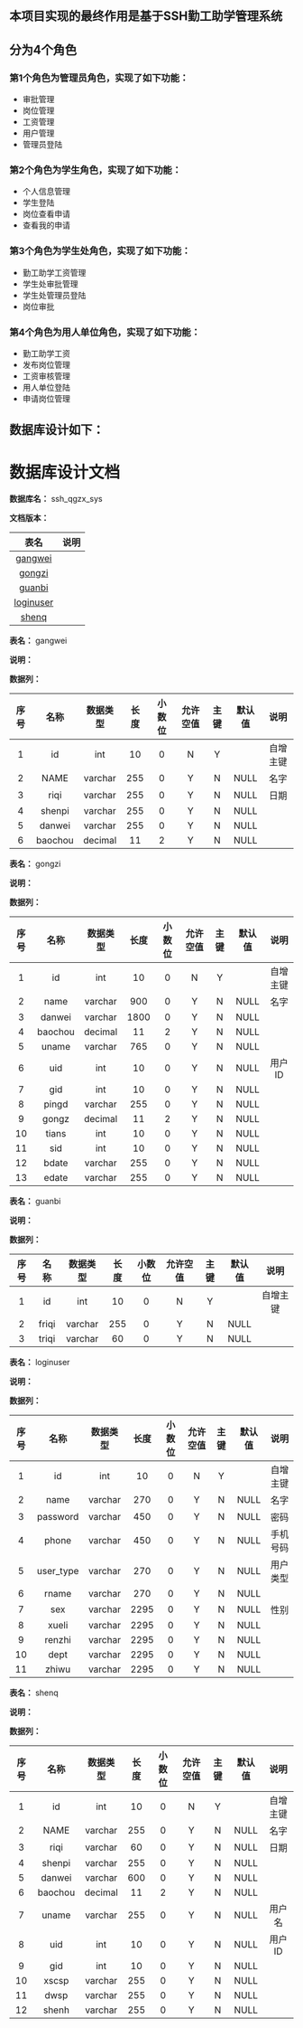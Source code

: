 ## 本项目实现的最终作用是基于SSH勤工助学管理系统
## 分为4个角色
### 第1个角色为管理员角色，实现了如下功能：
 - 审批管理
 - 岗位管理
 - 工资管理
 - 用户管理
 - 管理员登陆
### 第2个角色为学生角色，实现了如下功能：
 - 个人信息管理
 - 学生登陆
 - 岗位查看申请
 - 查看我的申请
### 第3个角色为学生处角色，实现了如下功能：
 - 勤工助学工资管理
 - 学生处审批管理
 - 学生处管理员登陆
 - 岗位审批
### 第4个角色为用人单位角色，实现了如下功能：
 - 勤工助学工资
 - 发布岗位管理
 - 工资审核管理
 - 用人单位登陆
 - 申请岗位管理
## 数据库设计如下：
# 数据库设计文档

**数据库名：** ssh_qgzx_sys

**文档版本：** 


| 表名                  | 说明       |
| :---: | :---: |
| [gangwei](#gangwei) |  |
| [gongzi](#gongzi) |  |
| [guanbi](#guanbi) |  |
| [loginuser](#loginuser) |  |
| [shenq](#shenq) |  |

**表名：** <a id="gangwei">gangwei</a>

**说明：** 

**数据列：**

| 序号 | 名称 | 数据类型 |  长度  | 小数位 | 允许空值 | 主键 | 默认值 | 说明 |
| :---: | :---: | :---: | :---: | :---: | :---: | :---: | :---: | :---: |
|  1   | id |   int   | 10 |   0    |    N     |  Y   |       | 自增主键  |
|  2   | NAME |   varchar   | 255 |   0    |    Y     |  N   |   NULL    | 名字  |
|  3   | riqi |   varchar   | 255 |   0    |    Y     |  N   |   NULL    | 日期  |
|  4   | shenpi |   varchar   | 255 |   0    |    Y     |  N   |   NULL    |   |
|  5   | danwei |   varchar   | 255 |   0    |    Y     |  N   |   NULL    |   |
|  6   | baochou |   decimal   | 11 |   2    |    Y     |  N   |   NULL    |   |

**表名：** <a id="gongzi">gongzi</a>

**说明：** 

**数据列：**

| 序号 | 名称 | 数据类型 |  长度  | 小数位 | 允许空值 | 主键 | 默认值 | 说明 |
| :---: | :---: | :---: | :---: | :---: | :---: | :---: | :---: | :---: |
|  1   | id |   int   | 10 |   0    |    N     |  Y   |       | 自增主键  |
|  2   | name |   varchar   | 900 |   0    |    Y     |  N   |   NULL    | 名字  |
|  3   | danwei |   varchar   | 1800 |   0    |    Y     |  N   |   NULL    |   |
|  4   | baochou |   decimal   | 11 |   2    |    Y     |  N   |   NULL    |   |
|  5   | uname |   varchar   | 765 |   0    |    Y     |  N   |   NULL    |   |
|  6   | uid |   int   | 10 |   0    |    Y     |  N   |   NULL    | 用户ID  |
|  7   | gid |   int   | 10 |   0    |    Y     |  N   |   NULL    |   |
|  8   | pingd |   varchar   | 255 |   0    |    Y     |  N   |   NULL    |   |
|  9   | gongz |   decimal   | 11 |   2    |    Y     |  N   |   NULL    |   |
|  10   | tians |   int   | 10 |   0    |    Y     |  N   |   NULL    |   |
|  11   | sid |   int   | 10 |   0    |    Y     |  N   |   NULL    |   |
|  12   | bdate |   varchar   | 255 |   0    |    Y     |  N   |   NULL    |   |
|  13   | edate |   varchar   | 255 |   0    |    Y     |  N   |   NULL    |   |

**表名：** <a id="guanbi">guanbi</a>

**说明：** 

**数据列：**

| 序号 | 名称 | 数据类型 |  长度  | 小数位 | 允许空值 | 主键 | 默认值 | 说明 |
| :---: | :---: | :---: | :---: | :---: | :---: | :---: | :---: | :---: |
|  1   | id |   int   | 10 |   0    |    N     |  Y   |       | 自增主键  |
|  2   | friqi |   varchar   | 255 |   0    |    Y     |  N   |   NULL    |   |
|  3   | triqi |   varchar   | 60 |   0    |    Y     |  N   |   NULL    |   |

**表名：** <a id="loginuser">loginuser</a>

**说明：** 

**数据列：**

| 序号 | 名称 | 数据类型 |  长度  | 小数位 | 允许空值 | 主键 | 默认值 | 说明 |
| :---: | :---: | :---: | :---: | :---: | :---: | :---: | :---: | :---: |
|  1   | id |   int   | 10 |   0    |    N     |  Y   |       | 自增主键  |
|  2   | name |   varchar   | 270 |   0    |    Y     |  N   |   NULL    | 名字  |
|  3   | password |   varchar   | 450 |   0    |    Y     |  N   |   NULL    | 密码  |
|  4   | phone |   varchar   | 450 |   0    |    Y     |  N   |   NULL    | 手机号码  |
|  5   | user_type |   varchar   | 270 |   0    |    Y     |  N   |   NULL    | 用户类型  |
|  6   | rname |   varchar   | 270 |   0    |    Y     |  N   |   NULL    |   |
|  7   | sex |   varchar   | 2295 |   0    |    Y     |  N   |   NULL    | 性别  |
|  8   | xueli |   varchar   | 2295 |   0    |    Y     |  N   |   NULL    |   |
|  9   | renzhi |   varchar   | 2295 |   0    |    Y     |  N   |   NULL    |   |
|  10   | dept |   varchar   | 2295 |   0    |    Y     |  N   |   NULL    |   |
|  11   | zhiwu |   varchar   | 2295 |   0    |    Y     |  N   |   NULL    |   |

**表名：** <a id="shenq">shenq</a>

**说明：** 

**数据列：**

| 序号 | 名称 | 数据类型 |  长度  | 小数位 | 允许空值 | 主键 | 默认值 | 说明 |
| :---: | :---: | :---: | :---: | :---: | :---: | :---: | :---: | :---: |
|  1   | id |   int   | 10 |   0    |    N     |  Y   |       | 自增主键  |
|  2   | NAME |   varchar   | 255 |   0    |    Y     |  N   |   NULL    | 名字  |
|  3   | riqi |   varchar   | 60 |   0    |    Y     |  N   |   NULL    | 日期  |
|  4   | shenpi |   varchar   | 255 |   0    |    Y     |  N   |   NULL    |   |
|  5   | danwei |   varchar   | 600 |   0    |    Y     |  N   |   NULL    |   |
|  6   | baochou |   decimal   | 11 |   2    |    Y     |  N   |   NULL    |   |
|  7   | uname |   varchar   | 255 |   0    |    Y     |  N   |   NULL    | 用户名  |
|  8   | uid |   int   | 10 |   0    |    Y     |  N   |   NULL    | 用户ID  |
|  9   | gid |   int   | 10 |   0    |    Y     |  N   |   NULL    |   |
|  10   | xscsp |   varchar   | 255 |   0    |    Y     |  N   |   NULL    |   |
|  11   | dwsp |   varchar   | 255 |   0    |    Y     |  N   |   NULL    |   |
|  12   | shenh |   varchar   | 255 |   0    |    Y     |  N   |   NULL    |   |


